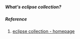 ##### What's eclipse collection?

##### Reference
1. [eclipse collection - homepage](http://www.eclipse.org/collections/)
